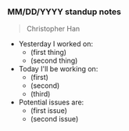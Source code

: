 ### MM/DD/YYYY standup notes
> Christopher Han
- Yesterday I worked on:
  - (first thing)
  - (second thing)
- Today I'll be working on:
  - (first)
  - (second)
  - (third)
- Potential issues are:
  - (first issue)
  - (second issue)
